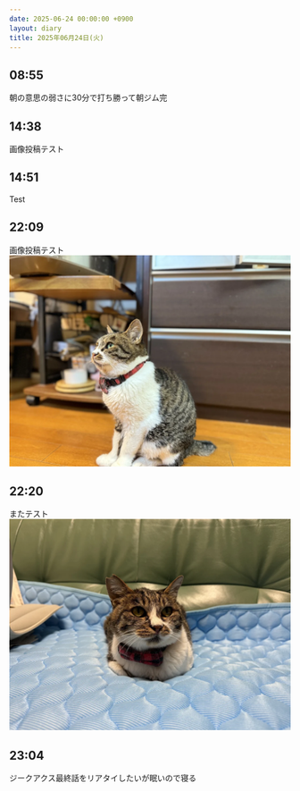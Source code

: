 ```yaml
---
date: 2025-06-24 00:00:00 +0900
layout: diary
title: 2025年06月24日(火)
---
```


## 08:55
朝の意思の弱さに30分で打ち勝って朝ジム完

## 14:38
画像投稿テスト

## 14:51
Test

## 22:09
画像投稿テスト![画像 1](/images/2025-06-24/2209-01.webp)

## 22:20
またテスト![画像 1](/images/2025-06-24/2220-01.webp)

## 23:04
ジークアクス最終話をリアタイしたいが眠いので寝る
